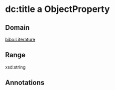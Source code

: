 # dc:title a ObjectProperty

## Domain

[bibo:Literature](/ontology/bibo/Literature)

## Range

xsd:string

## Annotations


